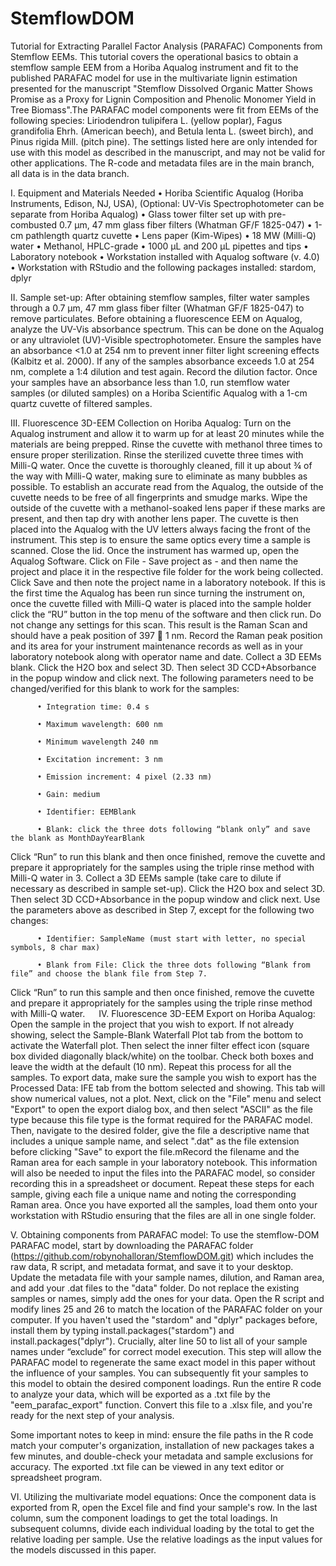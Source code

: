 # StemflowDOM 
Tutorial for Extracting Parallel Factor Analysis (PARAFAC) Components from Stemflow EEMs.
This tutorial covers the operational basics to obtain a stemflow sample EEM from a Horiba Aqualog instrument and fit to the published PARAFAC model for use in the multivariate lignin estimation presented for the manuscript "Stemflow Dissolved Organic Matter Shows Promise as a Proxy for Lignin Composition and Phenolic Monomer Yield in Tree Biomass".The PARAFAC model components were fit from EEMs of the following species: Liriodendron tulipifera L. (yellow poplar), Fagus grandifolia Ehrh. (American beech), and Betula lenta L. (sweet birch), and Pinus rigida Mill. (pitch pine). The settings listed here are only intended for use with this model as described in the manuscript, and may not be valid for other applications. The R-code and metadata files are in the main branch, all data is in the data branch.

I.	Equipment and Materials Needed
      •	Horiba Scientific Aqualog (Horiba Instruments, Edison, NJ, USA), (Optional: UV-Vis Spectrophotometer can be separate from Horiba Aqualog)
      •	Glass tower filter set up with pre-combusted 0.7 μm, 47 mm glass fiber filters (Whatman GF/F 1825-047)
      •	1-cm pathlength quartz cuvette
      •	Lens paper (Kim-Wipes)
      •	18 MW (Milli-Q) water
      •	Methanol, HPLC-grade
      •	1000 µL and 200 µL pipettes and tips
      •	Laboratory notebook
      •	Workstation installed with Aqualog software (v. 4.0)
      •	Workstation with RStudio and the following packages installed: stardom, dplyr

II.	Sample set-up: After obtaining stemflow samples, filter water samples through a 0.7 μm, 47 mm glass fiber filter (Whatman GF/F 1825-047) to remove particulates. Before obtaining a fluorescence EEM on Aqualog, analyze the UV-Vis absorbance spectrum. This can be done on the Aqualog or any ultraviolet (UV)-Visible spectrophotometer. Ensure the samples have an absorbance <1.0 at 254 nm to prevent inner filter light screening effects (Kalbitz et al. 2000). If any of the samples absorbance exceeds 1.0 at 254 nm, complete a 1:4 dilution and test again. Record the dilution factor. Once your samples have an absorbance less than 1.0, run stemflow water samples (or diluted samples) on a Horiba Scientific Aqualog with a 1-cm quartz cuvette of filtered samples. 

III.	Fluorescence 3D-EEM Collection on Horiba Aqualog: Turn on the Aqualog instrument and allow it to warm up for at least 20 minutes while the materials are being prepped. Rinse the cuvette with methanol three times to ensure proper sterilization. Rinse the sterilized cuvette three times with Milli-Q water. Once the cuvette is thoroughly cleaned, fill it up about ¾ of the way with Milli-Q water, making sure to eliminate as many bubbles as possible. To establish an accurate read from the Aqualog, the outside of the             cuvette needs to be free of all fingerprints and smudge marks. Wipe the outside of the cuvette with a methanol-soaked lens paper if these marks are present, and then tap dry with another lens paper. The cuvette           is then placed into the Aqualog with the UV letters always facing the front of the instrument. This step is to ensure the same optics every time a sample is scanned. Close the lid. Once the instrument has warmed up, open the Aqualog Software. Click on File - Save project as - and then name the project and place it in the respective file folder for the work being collected. Click Save and then note the project name in a laboratory notebook. If this is the first time the Aqualog has been run since turning the instrument on, once the cuvette filled with Milli-Q water is placed into the sample holder click the “RU” button in the top menu of the software and then click run. Do not change any settings for this scan. This result is the Raman Scan and should have a peak position of 397  1 nm. Record the Raman peak position and its area for your instrument maintenance records as well as in your laboratory notebook along with operator name and date. Collect a 3D EEMs blank. Click the H2O box and select 3D. Then select 3D CCD+Absorbance in the popup window and click next. The following parameters need to be changed/verified for this blank to work for the samples: 

          •	Integration time: 0.4 s
          
          •	Maximum wavelength: 600 nm 
          
          •	Minimum wavelength 240 nm
          
          •	Excitation increment: 3 nm 
          
          •	Emission increment: 4 pixel (2.33 nm)
          
          •	Gain: medium
          
          •	Identifier: EEMBlank 
          
          •	Blank: click the three dots following “blank only” and save the blank as MonthDayYearBlank 
          
Click “Run” to run this blank and then once finished, remove the cuvette and prepare it appropriately for the samples using the triple rinse method with Milli-Q water in 3.
Collect a 3D EEMs sample (take care to dilute if necessary as described in sample set-up). Click the H2O box and select 3D. Then select 3D CCD+Absorbance in the popup window and click next. Use the parameters             above as described in Step 7, except for the following two changes: 
 
          •	Identifier: SampleName (must start with letter, no special symbols, 8 char max) 
          
          •	Blank from File: Click the three dots following “Blank from file” and choose the blank file from Step 7. 
          
Click “Run” to run this sample and then once finished, remove the cuvette and prepare it appropriately for the samples using the triple rinse method with Milli-Q water.
 
IV.	Fluorescence 3D-EEM Export on Horiba Aqualog: Open the sample in the project that you wish to export. If not already showing, select the Sample-Blank Waterfall Plot tab from the bottom to activate the Waterfall plot. Then select the inner filter effect icon (square box divided diagonally black/white) on the toolbar. Check both boxes and leave the width at the default (10 nm). Repeat this process for all the samples. To export data, make sure the sample you wish to export has the Processed Data: IFE tab from the bottom selected and showing. This tab will show numerical values, not a plot. Next, click on the "File" menu and select "Export" to open the export dialog box, and then select "ASCII" as the file type because this file type is the format required for the PARAFAC model. Then, navigate to the desired folder, give the file a descriptive name that includes a unique sample name, and select ".dat" as the file extension before clicking "Save" to export the file.mRecord the filename and the Raman area for each sample in your laboratory notebook. This information will also be needed to input the files into the PARAFAC model, so consider recording this in a spreadsheet or document. Repeat these steps for each sample, giving each file a unique name and noting the corresponding Raman area. Once you have exported all the samples, load them onto your workstation with RStudio ensuring that the files are all in one single folder. 

V.	Obtaining components from PARAFAC model: To use the stemflow-DOM PARAFAC model, start by downloading the PARAFAC folder (https://github.com/robynohalloran/StemflowDOM.git) which includes the raw data, R script, and metadata format, and save it to your           desktop. Update the metadata file with your sample names, dilution, and Raman area, and add your .dat files to the "data" folder. Do not replace the existing samples or names, simply add the ones for your data.  Open the R script and modify lines 25 and 26 to match the location of the PARAFAC folder on your computer. If you haven't used the "stardom" and "dplyr" packages before, install them by typing install.packages("stardom") and install.packages("dplyr").  Crucially, alter line 50 to list all of your sample names under “exclude” for correct model execution. This step will allow the PARAFAC model to regenerate the same exact model in this paper without the influence of your samples. You can subsequently fit your samples to this model to obtain the desired component loadings.  Run the entire R code to analyze your data, which will be exported as a .txt file by the "eem_parafac_export" function. Convert this file to a .xlsx file, and you're ready for the next step of your analysis.

Some important notes to keep in mind: ensure the file paths in the R code match your computer's organization, installation of new packages takes a few minutes, and double-check your metadata and sample exclusions for accuracy. The exported .txt file can be viewed in any text editor or spreadsheet program.

VI.	Utilizing the multivariate model equations: Once the component data is exported from R, open the Excel file and find your sample's row. In the last column, sum the component loadings to get the total loadings. In subsequent columns, divide each individual loading by the total to get the relative loading per sample. Use the relative loadings as the input values for the models discussed in this paper.

